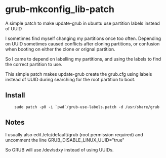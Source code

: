 grub-mkconfig_lib-patch
=======================

A simple patch to make update-grub in ubuntu use partition labels instead of UUID

I sometimes find myself changing my partitions once too often.  Depending on UUID sometimes caused conflicts after cloning partitions, or confusion when booting on either the clone or orignal partition.

So I came to depend on labelling my partitions, and using the labels to find the correct partition to use.

This simple patch makes update-grub create the grub.cfg using labels instead of UUID during searching for the root partition to boot.

## Install ##

        sudo patch -p0 -i `pwd`/grub-use-labels.patch -d /usr/share/grub


## Notes ##

I usually also edit /etc/default/grub (root permission required) and uncomment the line 
        GRUB_DISABLE_LINUX_UUID="true"

So GRUB will use /dev/sdxy instead of using UUIDs.


